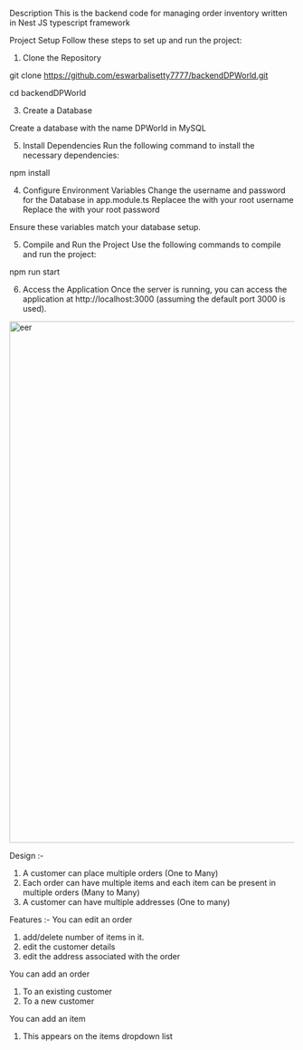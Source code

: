 
Description
This is the backend code for managing order inventory written in Nest JS typescript framework

Project Setup
Follow these steps to set up and run the project:

1. Clone the Repository

git clone https://github.com/eswarbalisetty7777/backendDPWorld.git

cd backendDPWorld

3. Create a Database
   
Create a database with the name DPWorld in MySQL

5. Install Dependencies
Run the following command to install the necessary dependencies:

npm install

4. Configure Environment Variables
Change the username and password for the Database in app.module.ts 
Replacee the <YOUR DB USERNAME> with your root username
Replace the <YOUR DB PASSWORD> with your root password

Ensure these variables match your database setup.

5. Compile and Run the Project
Use the following commands to compile and run the project:

npm run start

6. Access the Application
Once the server is running, you can access the application at http://localhost:3000 (assuming the default port 3000 is used).

<img width="921" alt="eer" src="https://github.com/user-attachments/assets/591babbb-1570-43b0-9a0b-bf9bc463f401">


Design :- 
1) A customer can place multiple orders (One to Many)
2) Each order can have multiple items and each item can be present in multiple orders (Many to Many)
3) A customer can have multiple addresses (One to many)

Features :-
You can edit an order  
   1) add/delete number of items in it.
   2) edit the customer details
   3) edit the address associated with the order
   
You can add an order 
   1) To an existing customer
   2) To a new customer

You can add an item 
   1) This appears on the items dropdown list


   





